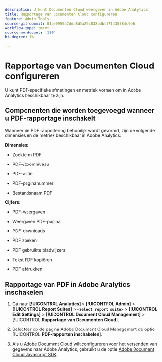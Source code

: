 ```yaml
---
description: U kunt Documenten Cloud weergeven in Adobe Analytics
title: Rapportage van Documenten Cloud configureren
feature: Admin Tools
source-git-commit: 01aa0959a7ddd8d5a29c838bdbc771435784c9e6
workflow-type: tm+mt
source-wordcount: '130'
ht-degree: 1%

---
```



# Rapportage van Documenten Cloud configureren

U kunt PDF-specifieke afmetingen en metriek vormen om in Adobe Analytics beschikbaar te zijn.

## Componenten die worden toegevoegd wanneer u PDF-rapportage inschakelt

Wanneer de PDF rapportering behoorlijk wordt gevormd, zijn de volgende dimensies en de metriek beschikbaar in Adobe Analytics:

**Dimensies:**

* Zoekterm PDF

* PDF-/zoomniveau

* PDF-actie

* PDF-paginanummer

* Bestandsnaam PDF

**Cijfers:**

* PDF-weergaven

* Weergaven PDF-pagina

* PDF-downloads

* PDF zoeken

* PDF gebruikte bladwijzers

* Tekst PDF kopiëren

* PDF afdrukken

## Rapportage van PDF in Adobe Analytics inschakelen

1. Ga naar **[!UICONTROL Analytics]** > **[!UICONTROL Admin]** > **[!UICONTROL Report Suites]** > **`<select report suite>`** > **[!UICONTROL Edit Settings]** > **[!UICONTROL Document Cloud Management]** > [!UICONTROL **Rapportage van Documenten Cloud**].

1. Selecteer op de pagina Adobe Document Cloud Management de optie [!UICONTROL **PDF-rapporten inschakelen**].

1. Als u Adobe Document Cloud wilt configureren voor het verzenden van gegevens naar Adobe Analytics, gebruikt u de optie [Adobe Document Cloud Javascript SDK](https://www.adobe.io/apis/documentcloud/dcsdk.html).


